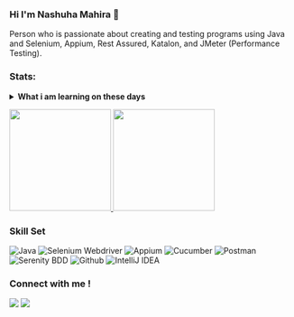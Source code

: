 

<!--
**nshmahira/nshmahira** is a ✨ _special_ ✨ repository because its `README.md` (this file) appears on your GitHub profile.
-->
### Hi I'm Nashuha Mahira 👋
Person who is passionate about creating and testing programs using Java and Selenium, Appium, Rest Assured, Katalon, and JMeter (Performance Testing).

### Stats:
<details>
 <summary><strong>What i am learning on these days</strong></summary>
- 🌱 I’m currently learning Katalon, CI/CD
- 💬 Ask me about ...
- 📫 How to reach me: nashuham14@gmail.com
- 😄 Pronouns: She/Her
- ⚡ Fun fact: very easy to mingle with people

</details>
<p align="left">
<a href="https://github.com/nshmahira">
  <img height="180em" src="https://github-readme-stats-eight-theta.vercel.app/api?username=nshmahira&show_icons=true&theme=nightowl&include_all_commits=true&count_private=true"/>
  <img height="180em" src="https://github-readme-stats-eight-theta.vercel.app/api/top-langs/?username=nshmahira&layout=compact&langs_count=8&theme=nightowl"/>
</a>
</p>

### Skill Set
![Java](https://img.shields.io/badge/-java-181717?style=for-the-badge&logo=java)
![Selenium Webdriver](https://img.shields.io/badge/-selenium-181717?style=for-the-badge&logo=selenium)
![Appium](https://img.shields.io/badge/-appium-181717?style=for-the-badge&logo=appium)
![Cucumber](https://img.shields.io/badge/-cucumber-181717?style=for-the-badge&logo=cucumber)
![Postman](https://img.shields.io/badge/-postman-181717?style=for-the-badge&logo=postman)
![Serenity BDD](https://img.shields.io/badge/-serenitybdd-181717?style=for-the-badge&logo=serenitybdd)
![Github](https://img.shields.io/badge/GitHub-100000?style=for-the-badge&logo=github&logoColor=white)
![IntelliJ IDEA](https://img.shields.io/badge/IntelliJIDEA-000000.svg?style=for-the-badge&logo=intellij-idea&logoColor=white)

### Connect with me !

<p>
    <a href="https://www.linkedin.com/in/nashuhamahira/" target="blank"><img src="https://img.shields.io/badge/-linkedin-181717?style=for-the-badge&logo=linkedin" /></a>
     <a href="https://www.instagram.com/nshmahira/" target="blank"><img src="https://img.shields.io/badge/-instagram-181717?style=for-the-badge&logo=instagram" /></a>
</p>
